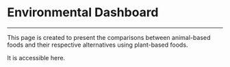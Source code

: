 # Environmental Dashboard

***

This page is created to present the comparisons between animal-based foods and their respective alternatives using plant-based foods.

It is accessible here.